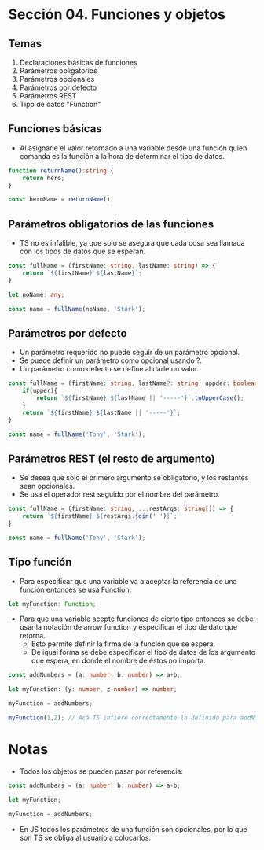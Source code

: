 # Sección 04. Funciones y objetos
## Temas
1. Declaraciones básicas de funciones
2. Parámetros obligatorios
3. Parámetros opcionales
4. Parámetros por defecto
5. Parámetros REST
6. Tipo de datos "Function"

## Funciones básicas
- Al asignarle el valor retornado a una variable desde una función quien comanda es la función a la hora de determinar el tipo de datos.
``` typescript
function returnName():string {
    return hero;
}

const heroName = returnName();
```

## Parámetros obligatorios de las funciones
- TS no es infalible, ya que solo se asegura que cada cosa sea llamada con los tipos de datos que se esperan.

``` typescript
const fullName = (firstName: string, lastName: string) => {
    return `${firstName} ${lastName}`;
}

let noName: any;

const name = fullName(noName, 'Stark');
```

## Parámetros por defecto
- Un parámetro requerido no puede seguir de un parámetro opcional.
- Se puede definir un parámetro como opcional usando ?.
- Un parámetro como defecto se define al darle un valor.

``` typescript
const fullName = (firstName: string, lastName?: string, uppder: boolean = false) => {
    if(upper){
        return `${firstName} ${lastName || '-----'}`.toUpperCase(); 
    }
    return `${firstName} ${lastName || '-----'}`;
}

const name = fullName('Tony', 'Stark');
```

## Parámetros REST (el resto de argumento)
- Se desea que solo el primero argumento se obligatorio, y los restantes sean opcionales.
- Se usa el operador rest seguido por el nombre del parámetro.

``` typescript
const fullName = (firstName: string, ...restArgs: string[]) => {
    return `${firstName} ${restArgs.join(' ')}`;
}

const name = fullName('Tony', 'Stark');
```

## Tipo función
- Para especificar que una variable va a aceptar la referencia de una función entonces se usa Function.
``` typescript
let myFunction: Function;
```
- Para que una variable acepte funciones de cierto tipo entonces se debe usar la notación de arrow function y especificar el tipo de dato que retorna.
    - Esto permite definir la firma de la función que se espera.
    - De igual forma se debe especificar el tipo de datos de los argumento que espera, en donde el nombre de éstos no importa.

``` typescript
const addNumbers = (a: number, b: number) => a+b;

let myFunction: (y: number, z:number) => number;

myFunction = addNumbers;

myFunction(1,2); // Acá TS infiere correctamente lo definido para addNumbers.
```

# Notas
- Todos los objetos se pueden pasar por referencia:
``` typescript
const addNumbers = (a: number, b: number) => a+b;

let myFunction;

myFunction = addNumbers;
```
- En JS todos los parámetros de una función son opcionales, por lo que son TS se obliga al usuario a colocarlos.